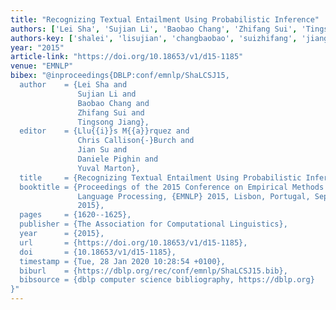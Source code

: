 ```yaml
---
title: "Recognizing Textual Entailment Using Probabilistic Inference"
authors: ['Lei Sha', 'Sujian Li', 'Baobao Chang', 'Zhifang Sui', 'Tingsong Jiang']
authors-key: ['shalei', 'lisujian', 'changbaobao', 'suizhifang', 'jiangtingsong']
year: "2015"
article-link: "https://doi.org/10.18653/v1/d15-1185"
venue: "EMNLP"
bibex: "@inproceedings{DBLP:conf/emnlp/ShaLCSJ15,
  author    = {Lei Sha and
               Sujian Li and
               Baobao Chang and
               Zhifang Sui and
               Tingsong Jiang},
  editor    = {Llu{{i}}s M{{a}}rquez and
               Chris Callison{-}Burch and
               Jian Su and
               Daniele Pighin and
               Yuval Marton},
  title     = {Recognizing Textual Entailment Using Probabilistic Inference},
  booktitle = {Proceedings of the 2015 Conference on Empirical Methods in Natural
               Language Processing, {EMNLP} 2015, Lisbon, Portugal, September 17-21,
               2015},
  pages     = {1620--1625},
  publisher = {The Association for Computational Linguistics},
  year      = {2015},
  url       = {https://doi.org/10.18653/v1/d15-1185},
  doi       = {10.18653/v1/d15-1185},
  timestamp = {Tue, 28 Jan 2020 10:28:54 +0100},
  biburl    = {https://dblp.org/rec/conf/emnlp/ShaLCSJ15.bib},
  bibsource = {dblp computer science bibliography, https://dblp.org}
}"
---
```

